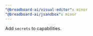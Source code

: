 ```yaml
---
"@breadboard-ai/visual-editor": minor
"@breadboard-ai/jsandbox": minor
---
```


Add `secrets` to capabilities.
